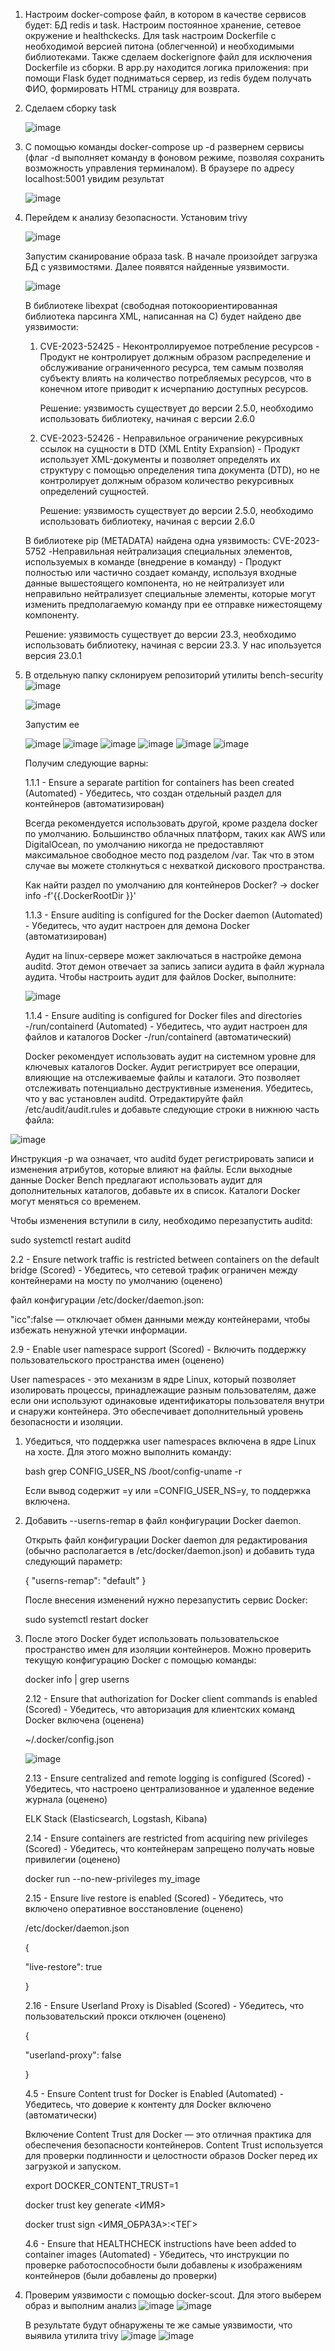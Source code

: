 1. Настроим docker-compose файл, в котором в качестве сервисов будет: БД redis и task. Настроим постоянное хранение, сетевое окружение и healthckecks. Для task настроим Dockerfile с необходимой версией питона (облегченной) и необходимыми библиотеками.
Также сделаем dockerignore файл для исключения Dockerfile из сборки. В app.py находится логика приложения: при помощи Flask будет подниматься сервер, из redis будем получать ФИО, формировать HTML страницу для возврата.
2. Сделаем сборку task  
   
   ![image](https://github.com/egorvozhzhov/docker-test/assets/71019753/db5d2afb-49bf-4e46-b8b2-be618a6cc223)
4. С помощью команды docker-compose up -d развернем сервисы (флаг -d выполняет команду в фоновом режиме, позволяя сохранить возможность управления терминалом). В браузере по адресу localhost:5001 увидим результат

   ![image](https://github.com/egorvozhzhov/docker-test/assets/71019753/ca80f44a-9261-461a-b76a-26fc037371b2)

5. Перейдем к анализу безопасности. Установим trivy

   ![image](https://github.com/egorvozhzhov/docker-test/assets/71019753/7183e3b9-f70f-46bc-a4f0-7ba0e8653aa1)

   Запустим сканирование образа task. В начале произойдет загрузка БД с уязвимостями. Далее появятся найденные уязвимости.

   ![image](https://github.com/egorvozhzhov/docker-test/assets/71019753/a2c1653a-6cb3-44cf-80ce-ee10a29b72c7)

   В библиотеке libexpat (свободная потокоориентированная библиотека парсинга XML, написанная на C) будет найдено две уязвимости:
   1. CVE-2023-52425 - Неконтроллируемое потребление ресурсов - Продукт не контролирует должным образом распределение и обслуживание ограниченного ресурса, тем самым позволяя субъекту влиять на количество потребляемых ресурсов, что в конечном итоге приводит к исчерпанию доступных ресурсов.

      Решение: уязвимость существует до версии 2.5.0, необходимо использовать библиотеку, начиная с версии 2.6.0
   2. CVE-2023-52426 - Неправильное ограничение рекурсивных ссылок на сущности в DTD (XML Entity Expansion) - Продукт использует XML-документы и позволяет определять их структуру с помощью определения типа документа (DTD), но не контролирует должным образом количество рекурсивных определений сущностей.

      Решение: уязвимость существует до версии 2.5.0, необходимо использовать библиотеку, начиная с версии 2.6.0
   

   В библиотеке pip (METADATA) найдена одна уязвимость:
   CVE-2023-5752 -Неправильная нейтрализация специальных элементов, используемых в команде (внедрение в команду) - Продукт полностью или частично создает команду, используя входные данные вышестоящего компонента, но не нейтрализует или неправильно нейтрализует специальные элементы, которые могут изменить предполагаемую команду при ее отправке нижестоящему компоненту.

   Решение: уязвимость существует до версии 23.3, необходимо использовать библиотеку, начиная с версии 23.3. У нас ипользуется версия 23.0.1

6. В отдельную папку склонируем репозиторий утилиты bench-security
   ![image](https://github.com/egorvozhzhov/docker-test/assets/71019753/682157ac-daa3-4ec0-a867-dd4e37762d75)

   ![image](https://github.com/egorvozhzhov/docker-test/assets/71019753/e0baa5f2-c61b-4d5c-9a2f-7c10f94e8bdc)

   Запустим ее

   ![image](https://github.com/egorvozhzhov/docker-test/assets/71019753/ce661708-d6a6-4998-a6ec-265d6a2267a5)
   ![image](https://github.com/egorvozhzhov/docker-test/assets/71019753/dd9415e5-656e-41f5-ac09-264f4ac1ed23)
   ![image](https://github.com/egorvozhzhov/docker-test/assets/71019753/1f192a8a-90d3-4aa0-9655-1d0dcaeb37ac)
   ![image](https://github.com/egorvozhzhov/docker-test/assets/71019753/c9957a71-df54-4663-ad0c-125e25293455)
   ![image](https://github.com/egorvozhzhov/docker-test/assets/71019753/c4b9b874-9ab9-4420-8dfe-6cc91e756b60)
   ![image](https://github.com/egorvozhzhov/docker-test/assets/71019753/4731c784-2f40-46d3-8aee-a653a520b002)

   Получим следующие варны:
   
   1.1.1 - Ensure a separate partition for containers has been created (Automated) - Убедитесь, что создан отдельный раздел для контейнеров (автоматизирован)

   Всегда рекомендуется использовать другой, кроме раздела docker по умолчанию. Большинство облачных платформ, таких как AWS или DigitalOcean, по умолчанию никогда не предоставляют максимальное свободное место под разделом /var.       Так что в этом случае вы можете столкнуться с нехваткой дискового пространства. 

   Как найти раздел по умолчанию для контейнеров Docker? -> docker info -f'{{.DockerRootDir }}'


   
   1.1.3 - Ensure auditing is configured for the Docker daemon (Automated) - Убедитесь, что аудит настроен для демона Docker (автоматизирован)

   
   Аудит на linux-сервере может заключаться в настройке демона auditd. Этот демон отвечает за запись записи аудита в файл журнала аудита. Чтобы настроить аудит для файлов Docker, выполните:


   ![image](https://github.com/egorvozhzhov/docker-test/assets/71019753/ba844651-decd-414e-888f-1aaeb08c16de)




   1.1.4 - Ensure auditing is configured for Docker files and directories -/run/containerd (Automated) - Убедитесь, что аудит настроен для файлов и каталогов Docker -/run/containerd (автоматический)


   Docker рекомендует использовать аудит на системном уровне для ключевых каталогов Docker. Аудит регистрирует все операции, влияющие на отслеживаемые файлы и каталоги. Это позволяет отслеживать потенциально деструктивные изменения. Убедитесь, что у вас установлен auditd. Отредактируйте файл /etc/audit/audit.rules и добавьте следующие строки в нижнюю часть файла:


![image](https://github.com/egorvozhzhov/docker-test/assets/71019753/f9826506-1701-4899-987a-f927fcd8d700)


Инструкция -p wa означает, что auditd будет регистрировать записи и изменения атрибутов, которые влияют на файлы. Если выходные данные Docker Bench предлагают использовать аудит для дополнительных каталогов, добавьте их в список. Каталоги Docker могут меняться со временем.

Чтобы изменения вступили в силу, необходимо перезапустить auditd:

sudo systemctl restart auditd
      

   
   2.2 - Ensure network traffic is restricted between containers on the default bridge (Scored) - Убедитесь, что сетевой трафик ограничен между контейнерами на мосту по умолчанию (оценено) 

   
   файл конфигурации /etc/docker/daemon.json:

   
   "icc":false — отключает обмен данными между контейнерами, чтобы избежать ненужной утечки информации.


   
   2.9 - Enable user namespace support (Scored) - Включить поддержку пользовательского пространства имен (оценено)


   User namespaces - это механизм в ядре Linux, который позволяет изолировать процессы, принадлежащие разным пользователям, даже если они используют одинаковые идентификаторы пользователя внутри и снаружи контейнера. Это обеспечивает дополнительный уровень безопасности и изоляции.

1. Убедиться, что поддержка user namespaces включена в ядре Linux на хосте. Для этого можно выполнить команду:
   
   bash grep CONFIG_USER_NS /boot/config-uname -r


   Если вывод содержит =y или =CONFIG_USER_NS=y, то поддержка включена.

2. Добавить --userns-remap в файл конфигурации Docker daemon.

   Открыть файл конфигурации Docker daemon для редактирования (обычно располагается в /etc/docker/daemon.json) и добавить туда следующий параметр:
   

   {
     "userns-remap": "default"
   }
   
   После внесения изменений нужно перезапустить сервис Docker:
   
   sudo systemctl restart docker

3. После этого Docker будет использовать пользовательское пространство имен для изоляции контейнеров. Можно проверить текущую конфигурацию Docker с помощью команды:

   docker info | grep userns


   2.12 - Ensure that authorization for Docker client commands is enabled (Scored) - Убедитесь, что авторизация для клиентских команд Docker включена (оценена)

    ~/.docker/config.json

   
     ![image](https://github.com/egorvozhzhov/docker-test/assets/71019753/b1889651-e37f-4268-9f12-037fc801dec0)

   2.13 - Ensure centralized and remote logging is configured (Scored) - Убедитесь, что настроено централизованное и удаленное ведение журнала (оценено)

   ELK Stack (Elasticsearch, Logstash, Kibana)

   
   2.14 - Ensure containers are restricted from acquiring new privileges (Scored) - Убедитесь, что контейнерам запрещено получать новые привилегии (оценено)

   docker run --no-new-privileges my_image

   
   2.15 - Ensure live restore is enabled (Scored) - Убедитесь, что включено оперативное восстановление (оценено)

   /etc/docker/daemon.json

   {
   
     "live-restore": true
  
   }

   
   2.16 - Ensure Userland Proxy is Disabled (Scored) - Убедитесь, что пользовательский прокси отключен (оценено)

   {
   
    "userland-proxy": false
   
   }

   
   4.5 - Ensure Content trust for Docker is Enabled (Automated) - Убедитесь, что доверие к контенту для Docker включено (автоматически)

   Включение Content Trust для Docker — это отличная практика для обеспечения безопасности контейнеров. Content Trust используется для проверки подлинности и целостности образов Docker перед их загрузкой и запуском.

   export DOCKER_CONTENT_TRUST=1
   
   docker trust key generate <ИМЯ>

   docker trust sign <ИМЯ_ОБРАЗА>:<ТЕГ>

   
   4.6 - Ensure that HEALTHCHECK instructions have been added to container images (Automated) - Убедитесь, что инструкции по проверке работоспособности были добавлены к изображениям контейнеров (были добавлены до проверки)

8. Проверим уязвимости с помощью docker-scout. Для этого выберем образ и выполним анализ
   ![image](https://github.com/egorvozhzhov/docker-test/assets/71019753/09526929-f31e-4667-afac-06cbb5365964)
   ![image](https://github.com/egorvozhzhov/docker-test/assets/71019753/4b842547-867b-4220-980f-9e2a8527b1e2)

   В результате будут обнаружены те же самые уязвимости, что выявила утилита trivy
   ![image](https://github.com/egorvozhzhov/docker-test/assets/71019753/eb1a2175-79e5-47b9-ab41-9049d605d4bd)
   ![image](https://github.com/egorvozhzhov/docker-test/assets/71019753/ce1e7e81-4d56-4814-b20b-25578824d331)





